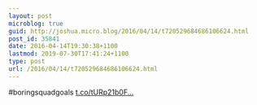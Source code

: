 ```yaml
---
layout: post
microblog: true
guid: http://joshua.micro.blog/2016/04/14/t720529684686106624.html
post_id: 35841
date: 2016-04-14T19:30:38+1100
lastmod: 2019-07-30T17:41:24+1100
type: post
url: /2016/04/14/t720529684686106624.html
---
```

#boringsquadgoals [t.co/tURp21b0F...](https://t.co/tURp21b0F6)
